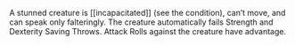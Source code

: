 A stunned creature is [[incapacitated]] (see the condition), can’t move, and can speak only falteringly.
The creature automatically fails Strength and Dexterity Saving Throws.
Attack Rolls against the creature have advantage.